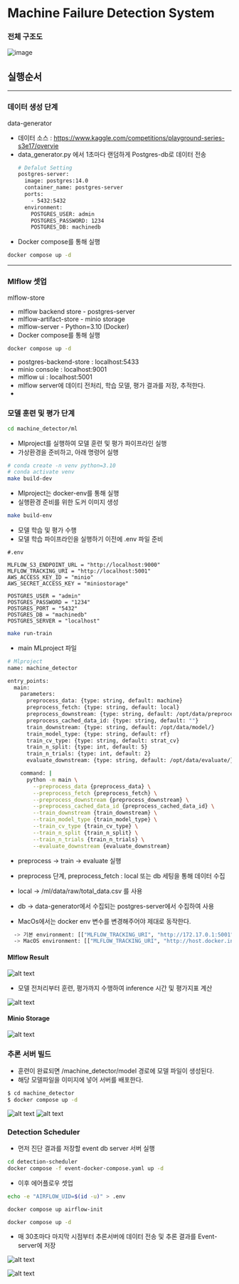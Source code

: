 # Machine Failure Detection System
### 전체 구조도
![image](https://github.com/user-attachments/assets/9b9f0159-30e0-42c9-bdcd-025b38b27a92)


## 실행순서
---
### 데이터 생성 단계
data-generator
- 데이터 소스 : https://www.kaggle.com/competitions/playground-series-s3e17/overvie
- data_generator.py 에서 1초마다 랜덤하게 Postgres-db로 데이터 전송
  ```bash
  # Defalut Setting
  postgres-server:
    image: postgres:14.0
    container_name: postgres-server
    ports:
      - 5432:5432
    environment:
      POSTGRES_USER: admin
      POSTGRES_PASSWORD: 1234
      POSTGRES_DB: machinedb
  ```
- Docker compose를 통해 실행
```bash
docker compose up -d
```
---
### Mlflow 셋업
mlflow-store
- mlflow backend store - postgres-server
- mlflow-artifact-store - minio storage
- mlflow-server - Python=3.10 (Docker)
- Docker compose를 통해 실행
```bash
docker compose up -d
```
- postgres-backend-store : localhost:5433
- minio console : localhost:9001
- mlflow ui : localhost:5001
- mlflow server에 데이티 전처리, 학습 모델, 평가 결과를 저장, 추적한다.
- 
### 모델 훈련 및 평가 단계
```bash
cd machine_detector/ml
```
- Mlproject를 실행하여 모델 훈련 및 평가 파이프라인 실행
- 가상환경을 준비하고, 아래 명령어 실행
```bash
# conda create -n venv python=3.10
# conda activate venv
make build-dev
```
- Mlproject는 docker-env를 통해 실행
- 실행환경 준비를 위한 도커 이미지 생성
```bash
make build-env
```
- 모델 학습 및 평가 수행
- 모델 학습 파이프라인을 실행하기 이전에 .env 파일 준비
```
#.env

MLFLOW_S3_ENDPOINT_URL = "http://localhost:9000"
MLFLOW_TRACKING_URI = "http://localhost:5001"
AWS_ACCESS_KEY_ID = "minio"
AWS_SECRET_ACCESS_KEY = "miniostorage"

POSTGRES_USER = "admin"
POSTGRES_PASSWORD = "1234"
POSTGRES_PORT = "5432"
POSTGRES_DB = "machinedb"
POSTGRES_SERVER = "localhost"
```

```bash
make run-train
```
- main MLproject 파일
```bash
# Mlproject
name: machine_detector

entry_points:
  main:
    parameters:
      preprocess_data: {type: string, default: machine}
      preprocess_fetch: {type: string, default: local}
      preprocess_downstream: {type: string, default: /opt/data/preprocess/}
      preprocess_cached_data_id: {type: string, default: ""}
      train_downstream: {type: string, default: /opt/data/model/}
      train_model_type: {type: string, default: rf}
      train_cv_type: {type: string, default: strat_cv}
      train_n_split: {type: int, default: 5}
      train_n_trials: {type: int, default: 2}
      evaluate_downstream: {type: string, default: /opt/data/evaluate/}

    command: |
      python -m main \
        --preprocess_data {preprocess_data} \
        --preprocess_fetch {preprocess_fetch} \
        --preprocess_downstream {preprocess_downstream} \
        --preprocess_cached_data_id {preprocess_cached_data_id} \
        --train_downstream {train_downstream} \
        --train_model_type {train_model_type} \
        --train_cv_type {train_cv_type} \
        --train_n_split {train_n_split} \
        --train_n_trials {train_n_trials} \
        --evaluate_downstream {evaluate_downstream}
```
- preprocess -> train -> evaluate 실행
- preprocess 단계, preprocess_fetch : local 또는 db 세팅을 통해 데이터 수집
- local -> /ml/data/raw/total_data.csv 를 사용
- db -> data-generator에서 수집되는 postgres-server에서 수집하여 사용

- MacOs에서는 docker env 변수를 변경해주어야 제대로 동작한다.
```bash
  -> 기본 environment: [["MLFLOW_TRACKING_URI", "http://172.17.0.1:5001"], ["MLFLOW_S3_ENDPOINT_URL", "http://172.17.0.1:9000"], ["AWS_ACCESS_KEY_ID", "minio"], ["AWS_SECRET_ACCESS_KEY", "miniostorage"],]
  -> MacOS environment: [["MLFLOW_TRACKING_URI", "http://host.docker.internal:5001"], ["MLFLOW_S3_ENDPOINT_URL", "http://host.docker.internal:9000"], ["AWS_ACCESS_KEY_ID", "minio"], ["AWS_SECRET_ACCESS_KEY", "miniostorage"],]
```

#### Mlflow Result
![alt text](./images/image.png)  
- 모델 전처리부터 훈련, 평가까지 수행하여  inference 시간 및 평가지표 계산

![alt text](./images/image-7.png)
#### Minio Storage
![alt text](./images/image-2.png)


### 추론 서버 빌드
- 훈련이 완료되면 /machine_detector/model 경로에 모델 파일이 생성된다.
- 해당 모델파일을 이미지에 넣어 서버를 배포한다.
```bash
$ cd machine_detector
$ docker compose up -d
```
![alt text](./images/image-3.png)
![alt text](./images/image-4.png)


### Detection Scheduler

- 먼저 진단 결과를 저장할 event db server 서버 실행
```bash
cd detection-scheduler
docker compose -f event-docker-compose.yaml up -d
```
- 이후 에어플로우 셋업
```bash
echo -e "AIRFLOW_UID=$(id -u)" > .env
```
```bash
docker compose up airflow-init
```
```bash
docker compose up -d
```
- 매 30초마다 마지막 시점부터 추론서버에 데이터 전송 및 추론 결과를 Event-server에 저장

![alt text](./images/image-5.png)

![alt text](./images/image-6.png)
